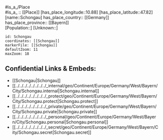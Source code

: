 ﻿---
location: [47.82,10.88] 
mapzoom: [7,12] 
mapmarker: city 
type: City
tags:
- geo/City


SpocWebEntityId: 34062
isDeleted: false
confidential: public

---
#is_a_/Place  
#is_a_ :: [[Place]] 
[has_place_longitude::10.88] 
[has_place_latitude::47.82] 
[name::Schongau] 
has_place_country:: [[Germany]]  
has_place_province:: [[Bayern]]  
[Population::] 
[Unknown::] 


```leaflet
id: Schongau
coordinates: [[Schongau]] 
markerFile: [[Schongau]] 
defaultZoom: 11 
maxZoom: 18
```


## Confidential Links & Embeds: 
- [[Schongau|Schongau]]  
- [[../../../../../../../../_internal/geo/Continent/Europe/Germany/West/Bayern/City/Schongau.internal|Schongau.internal]] 
- [[../../../../../../../../_protect/geo/Continent/Europe/Germany/West/Bayern/City/Schongau.protect|Schongau.protect]] 
- [[../../../../../../../../_private/geo/Continent/Europe/Germany/West/Bayern/City/Schongau.private|Schongau.private]] 
- [[../../../../../../../../_personal/geo/Continent/Europe/Germany/West/Bayern/City/Schongau.personal|Schongau.personal]] 
- [[../../../../../../../../_secret/geo/Continent/Europe/Germany/West/Bayern/City/Schongau.secret|Schongau.secret]] 
